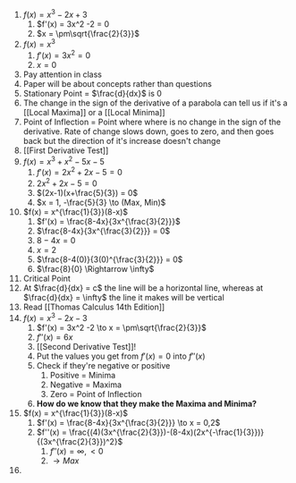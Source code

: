 1. $f(x) = x^3 -2x +3$
	1. $f'(x) = 3x^2 -2 = 0
	2. $x = \pm\sqrt{\frac{2}{3}}$
2. $f(x) = x^3$
	1. $f'(x) = 3x^2 = 0$
	2. $x = 0$
3. Pay attention in class
4. Paper will be about concepts rather than questions
5. Stationary Point = $\frac{d}{dx}$ is $0$
6. The change in the sign of the derivative of a parabola can tell us if it's a [[Local Maxima]] or a [[Local Minima]]
7. Point of Inflection = Point where where is no change in the sign of the derivative. Rate of change slows down, goes to zero, and then goes back but the direction of it's increase doesn't change
8. [[First Derivative Test]]
9. $f(x) = x^3 + x^2 -5x -5$
	1. $f'(x) = 2x^2 + 2x -5 = 0$
	2. $2x^2 + 2x -5 = 0$
	3. $(2x-1)(x+\frac{5}{3}) = 0$
	4. $x = 1, -\frac{5}{3} \to (Max, Min)$
10. $f(x) = x^{\frac{1}{3}}(8-x)$
	1. $f'(x) = \frac{8-4x}{3x^{\frac{3}{2}}}$
	2. $\frac{8-4x}{3x^{\frac{3}{2}}} = 0$
	3. $8-4x = 0$
	4. $x = 2$
	5. $\frac{8-4(0)}{3(0)^{\frac{3}{2}}} = 0$
	6. $\frac{8}{0} \Rightarrow \infty$
11. Critical Point
12. At $\frac{d}{dx} = c$ the line will be a horizontal line, whereas at $\frac{d}{dx} = \infty$ the line it makes will be vertical
13. Read [[Thomas Calculus 14th Edition]]
14. $f(x) = x^3 - 2x -3$
	1. $f'(x) = 3x^2 -2 \to x = \pm\sqrt{\frac{2}{3}}$
	2. $f''(x) = 6x$
	3. [[Second Derivative Test]]!
	4. Put the values you get from $f'(x) = 0$ into $f''(x)$
	5. Check if they're negative or positive
		1. Positive = Minima
		2. Negative = Maxima
		3. Zero = Point of Inflection
	6. **How do we know that they make the Maxima and Minima?**
15. $f(x) = x^{\frac{1}{3}}(8-x)$
	1. $f'(x) = \frac{8-4x}{3x^{\frac{3}{2}}} \to x = 0,2$
	2. $f''(x) = \frac{(4)(3x^{\frac{2}{3}})-(8-4x)(2x^{-\frac{1}{3}})}{(3x^{\frac{2}{3}})^2}$
		1. $f''(x) = \infty, <0$
		2. $\to Max$
16. 